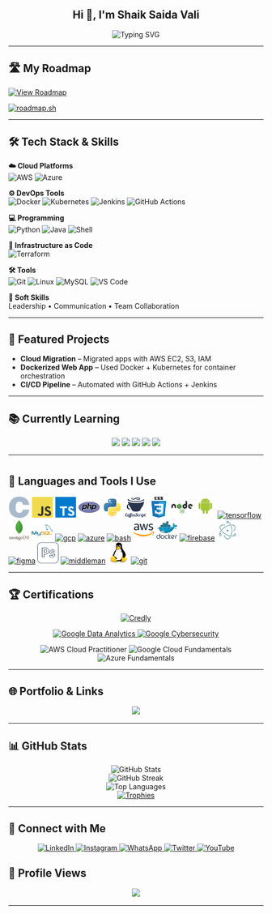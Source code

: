 <h2 align="center">Hi 👋, I'm Shaik Saida Vali</h2>

<p align="center">
  <img src="https://readme-typing-svg.demolab.com?font=Fira+Code&pause=1000&center=true&vCenter=true&width=450&lines=Cloud+%26+DevOps+Enthusiast;Aspiring+Program+Analyst+Intern;Tech+Explorer+%7C+Lifelong+Learner" alt="Typing SVG" />
</p>

---

## 🛣️ My Roadmap
[![View Roadmap](https://img.shields.io/badge/🚀%20View-Roadmap-orange?style=for-the-badge)](https://github.com/shaiksaidavali/shaiksaidavali/blob/main/roadmap.md)

<a href="https://roadmap.sh"><img src="https://roadmap.sh/card/wide/651b0fcc1205b5c21b6a74fc?variant=light" alt="roadmap.sh"/></a> 

---

## 🛠️ Tech Stack & Skills

**☁️ Cloud Platforms**  
![AWS](https://img.shields.io/badge/AWS-%23FF9900.svg?style=flat-square&logo=amazonaws&logoColor=white) ![Azure](https://img.shields.io/badge/Azure-%230072C6.svg?style=flat-square&logo=microsoftazure&logoColor=white)

**⚙️ DevOps Tools**  
![Docker](https://img.shields.io/badge/Docker-%230db7ed.svg?style=flat-square&logo=docker&logoColor=white) ![Kubernetes](https://img.shields.io/badge/Kubernetes-%23326ce5.svg?style=flat-square&logo=kubernetes&logoColor=white) ![Jenkins](https://img.shields.io/badge/Jenkins-%23D24939.svg?style=flat-square&logo=jenkins&logoColor=white) ![GitHub Actions](https://img.shields.io/badge/GitHub_Actions-%232671E5.svg?style=flat-square&logo=githubactions&logoColor=white)

**💻 Programming**  
![Python](https://img.shields.io/badge/Python-%233776AB.svg?style=flat-square&logo=python&logoColor=white) ![Java](https://img.shields.io/badge/Java-%23ED8B00.svg?style=flat-square&logo=java&logoColor=white) ![Shell](https://img.shields.io/badge/Shell-%23121011.svg?style=flat-square&logo=gnu-bash&logoColor=white)

**🧱 Infrastructure as Code**  
![Terraform](https://img.shields.io/badge/Terraform-%235835CC.svg?style=flat-square&logo=terraform&logoColor=white)

**🛠️ Tools**  
![Git](https://img.shields.io/badge/Git-%23F05032.svg?style=flat-square&logo=git&logoColor=white) ![Linux](https://img.shields.io/badge/Linux-%23000.svg?style=flat-square&logo=linux&logoColor=white) ![MySQL](https://img.shields.io/badge/MySQL-%234479A1.svg?style=flat-square&logo=mysql&logoColor=white) ![VS Code](https://img.shields.io/badge/VSCode-%23007ACC.svg?style=flat-square&logo=visual-studio-code&logoColor=white)

**🧠 Soft Skills**  
Leadership • Communication • Team Collaboration

---

## 🚀 Featured Projects

- **Cloud Migration** – Migrated apps with AWS EC2, S3, IAM  
- **Dockerized Web App** – Used Docker + Kubernetes for container orchestration  
- **CI/CD Pipeline** – Automated with GitHub Actions + Jenkins  

---

## 📚 Currently Learning

<p align="center">
  <a href="https://www.cloudskillsboost.google/"><img src="https://img.shields.io/badge/Google%20Cloud%20Skills%20Boost-4285F4?style=for-the-badge&logo=googlecloud&logoColor=white" /></a> 
  <a href="https://learn.microsoft.com/en-us/training/"><img src="https://img.shields.io/badge/Microsoft%20Learn-0078D4?style=for-the-badge&logo=microsoft&logoColor=white" /></a> 
  <a href="https://aws.amazon.com/training/"><img src="https://img.shields.io/badge/AWS%20Skill%20Builder-FF9900?style=for-the-badge&logo=amazonaws&logoColor=white" /></a> 
  <a href="https://www.linkedin.com/learning/"><img src="https://img.shields.io/badge/LinkedIn%20Learning-0A66C2?style=for-the-badge&logo=linkedin&logoColor=white" /></a> 
  <a href="https://www.udemy.com/"><img src="https://img.shields.io/badge/Udemy-A435F0?style=for-the-badge&logo=udemy&logoColor=white" /></a> 
</p>

---
<h1></h1>
<p></p>
<h2>🚀 Languages and Tools I Use</h2>
<p><a target="_blank" href="https://raw.githubusercontent.com/devicons/devicon/master/icons/c/c-original.svg" style="display: inline-block;"><img src="https://raw.githubusercontent.com/devicons/devicon/master/icons/c/c-original.svg" alt="c" width="42" height="42" /></a>
<a target="_blank" href="https://raw.githubusercontent.com/devicons/devicon/master/icons/javascript/javascript-original.svg" style="display: inline-block;"><img src="https://raw.githubusercontent.com/devicons/devicon/master/icons/javascript/javascript-original.svg" alt="javascript" width="42" height="42" /></a>
<a target="_blank" href="https://raw.githubusercontent.com/devicons/devicon/master/icons/typescript/typescript-original.svg" style="display: inline-block;"><img src="https://raw.githubusercontent.com/devicons/devicon/master/icons/typescript/typescript-original.svg" alt="typescript" width="42" height="42" /></a>
<a target="_blank" href="https://raw.githubusercontent.com/devicons/devicon/master/icons/php/php-original.svg" style="display: inline-block;"><img src="https://raw.githubusercontent.com/devicons/devicon/master/icons/php/php-original.svg" alt="php" width="42" height="42" /></a>
<a target="_blank" href="https://raw.githubusercontent.com/devicons/devicon/master/icons/python/python-original.svg" style="display: inline-block;"><img src="https://raw.githubusercontent.com/devicons/devicon/master/icons/python/python-original.svg" alt="python" width="42" height="42" /></a>
<a target="_blank" href="https://raw.githubusercontent.com/devicons/devicon/master/icons/coffeescript/coffeescript-original-wordmark.svg" style="display: inline-block;"><img src="https://raw.githubusercontent.com/devicons/devicon/master/icons/coffeescript/coffeescript-original-wordmark.svg" alt="coffeescript" width="42" height="42" /></a>
<a target="_blank" href="https://raw.githubusercontent.com/devicons/devicon/master/icons/css3/css3-original-wordmark.svg" style="display: inline-block;"><img src="https://raw.githubusercontent.com/devicons/devicon/master/icons/css3/css3-original-wordmark.svg" alt="css3" width="42" height="42" /></a>
<a target="_blank" href="https://raw.githubusercontent.com/devicons/devicon/master/icons/nodejs/nodejs-original-wordmark.svg" style="display: inline-block;"><img src="https://raw.githubusercontent.com/devicons/devicon/master/icons/nodejs/nodejs-original-wordmark.svg" alt="nodejs" width="42" height="42" /></a>
<a target="_blank" href="https://raw.githubusercontent.com/devicons/devicon/master/icons/android/android-original-wordmark.svg" style="display: inline-block;"><img src="https://raw.githubusercontent.com/devicons/devicon/master/icons/android/android-original-wordmark.svg" alt="android" width="42" height="42" /></a>
<a target="_blank" href="https://www.vectorlogo.zone/logos/tensorflow/tensorflow-icon.svg" style="display: inline-block;"><img src="https://www.vectorlogo.zone/logos/tensorflow/tensorflow-icon.svg" alt="tensorflow" width="42" height="42" /></a>
<a target="_blank" href="https://raw.githubusercontent.com/devicons/devicon/master/icons/mongodb/mongodb-original-wordmark.svg" style="display: inline-block;"><img src="https://raw.githubusercontent.com/devicons/devicon/master/icons/mongodb/mongodb-original-wordmark.svg" alt="mongodb" width="42" height="42" /></a>
<a target="_blank" href="https://raw.githubusercontent.com/devicons/devicon/master/icons/mysql/mysql-original-wordmark.svg" style="display: inline-block;"><img src="https://raw.githubusercontent.com/devicons/devicon/master/icons/mysql/mysql-original-wordmark.svg" alt="mysql" width="42" height="42" /></a>
<a target="_blank" href="https://www.vectorlogo.zone/logos/google_cloud/google_cloud-icon.svg" style="display: inline-block;"><img src="https://www.vectorlogo.zone/logos/google_cloud/google_cloud-icon.svg" alt="gcp" width="42" height="42" /></a>
<a target="_blank" href="https://www.vectorlogo.zone/logos/microsoft_azure/microsoft_azure-icon.svg" style="display: inline-block;"><img src="https://www.vectorlogo.zone/logos/microsoft_azure/microsoft_azure-icon.svg" alt="azure" width="42" height="42" /></a>
<a target="_blank" href="https://www.vectorlogo.zone/logos/gnu_bash/gnu_bash-icon.svg" style="display: inline-block;"><img src="https://www.vectorlogo.zone/logos/gnu_bash/gnu_bash-icon.svg" alt="bash" width="42" height="42" /></a>
<a target="_blank" href="https://raw.githubusercontent.com/devicons/devicon/master/icons/amazonwebservices/amazonwebservices-original-wordmark.svg" style="display: inline-block;"><img src="https://raw.githubusercontent.com/devicons/devicon/master/icons/amazonwebservices/amazonwebservices-original-wordmark.svg" alt="aws" width="42" height="42" /></a>
<a target="_blank" href="https://raw.githubusercontent.com/devicons/devicon/master/icons/docker/docker-original-wordmark.svg" style="display: inline-block;"><img src="https://raw.githubusercontent.com/devicons/devicon/master/icons/docker/docker-original-wordmark.svg" alt="docker" width="42" height="42" /></a>
<a target="_blank" href="https://www.vectorlogo.zone/logos/firebase/firebase-icon.svg" style="display: inline-block;"><img src="https://www.vectorlogo.zone/logos/firebase/firebase-icon.svg" alt="firebase" width="42" height="42" /></a>
<a target="_blank" href="https://raw.githubusercontent.com/devicons/devicon/master/icons/electron/electron-original.svg" style="display: inline-block;"><img src="https://raw.githubusercontent.com/devicons/devicon/master/icons/electron/electron-original.svg" alt="electron" width="42" height="42" /></a>
<a target="_blank" href="https://www.vectorlogo.zone/logos/figma/figma-icon.svg" style="display: inline-block;"><img src="https://www.vectorlogo.zone/logos/figma/figma-icon.svg" alt="figma" width="42" height="42" /></a>
<a target="_blank" href="https://raw.githubusercontent.com/devicons/devicon/master/icons/photoshop/photoshop-line.svg" style="display: inline-block;"><img src="https://raw.githubusercontent.com/devicons/devicon/master/icons/photoshop/photoshop-line.svg" alt="photoshop" width="42" height="42" /></a>
<a target="_blank" href="https://raw.githubusercontent.com/leungwensen/svg-icon/b84b3f3a3da329b7c1d02346865f8e98beb05413/dist/svg/logos/middleman.svg" style="display: inline-block;"><img src="https://raw.githubusercontent.com/leungwensen/svg-icon/b84b3f3a3da329b7c1d02346865f8e98beb05413/dist/svg/logos/middleman.svg" alt="middleman" width="42" height="42" /></a>
<a target="_blank" href="https://raw.githubusercontent.com/devicons/devicon/master/icons/linux/linux-original.svg" style="display: inline-block;"><img src="https://raw.githubusercontent.com/devicons/devicon/master/icons/linux/linux-original.svg" alt="linux" width="42" height="42" /></a>
<a target="_blank" href="https://www.vectorlogo.zone/logos/git-scm/git-scm-icon.svg" style="display: inline-block;"><img src="https://www.vectorlogo.zone/logos/git-scm/git-scm-icon.svg" alt="git" width="42" height="42" /></a></p>

---
## 🏆 Certifications

<p align="center">
  <a href="https://www.credly.com/users/shaik-saida-vali" target="_blank">
    <img src="https://img.shields.io/badge/View%20My-Certifications-orange?style=for-the-badge&logo=credly&logoColor=white" alt="Credly" />
  </a>
</p>

<p align="center">
  <a href="https://www.credly.com/badges/04a6feaf-b293-43e3-8437-6f55cab92478/public_url" target="_blank">
    <img src="https://img.shields.io/badge/Google%20Data%20Analytics-34A853?style=for-the-badge&logo=google&logoColor=white" alt="Google Data Analytics" />
  </a>
  <a href="https://www.credly.com/badges/04a6feaf-b293-43e3-8437-6f55cab92478/public_url" target="_blank">
    <img src="https://img.shields.io/badge/Google%20Cybersecurity-34A853?style=for-the-badge&logo=google&logoColor=white" alt="Google Cybersecurity" />
  </a>
</p>

<p align="center">
  <img src="https://img.shields.io/badge/AWS%20Cloud%20Practitioner-232F3E?style=for-the-badge&logo=amazonaws&logoColor=white" alt="AWS Cloud Practitioner" />
  <img src="https://img.shields.io/badge/Google%20Cloud%20Fundamentals-4285F4?style=for-the-badge&logo=googlecloud&logoColor=white" alt="Google Cloud Fundamentals" />
  <img src="https://img.shields.io/badge/Azure%20Fundamentals-0078D4?style=for-the-badge&logo=microsoftazure&logoColor=white" alt="Azure Fundamentals" />
</p>

---

## 🌐 Portfolio & Links

<p align="center">
  <a href="https://bento.me/urstrulysaidA"><img src="https://img.shields.io/badge/Bento-Portfolio-%23FF5F5F?style=for-the-badge&logo=bento&logoColor=white"></a>
</p>

---

## 📊 GitHub Stats

<p align="center">
  <img src="https://github-readme-stats.vercel.app/api?username=urstrulysaida&show_icons=true&locale=en" alt="GitHub Stats" />
  <br />
  <img src="https://github-readme-streak-stats.herokuapp.com/?user=urstrulysaida" alt="GitHub Streak" />
  <br />
  <img src="https://github-readme-stats.vercel.app/api/top-langs?username=urstrulysaida&show_icons=true&locale=en&layout=compact" alt="Top Languages" />
  <br />
  <a href="https://github.com/ryo-ma/github-profile-trophy"><img src="https://github-profile-trophy.vercel.app/?username=urstrulysaida" alt="Trophies" /></a>
</p>

---

## 🤝 Connect with Me

<p align="center">
  <a href="https://www.linkedin.com/in/shaiksaidavali/">
    <img src="https://img.shields.io/badge/LinkedIn-Shaik_Saida_Vali-0A66C2?style=for-the-badge&logo=linkedin&logoColor=white" alt="LinkedIn" />
  </a>
  <a href="https://www.instagram.com/urstrulysaida/">
    <img src="https://img.shields.io/badge/Instagram-@urstrulysaida-E4405F?style=for-the-badge&logo=instagram&logoColor=white" alt="Instagram" />
  </a>
  <a href="https://wa.me/917674012184?text=hi">
    <img src="https://img.shields.io/badge/WhatsApp-Message-25D366?style=for-the-badge&logo=whatsapp&logoColor=white" alt="WhatsApp" />
  </a>
  <a href="https://x.com/Urstrulysaida_">
    <img src="https://img.shields.io/badge/Twitter-@Urstrulysaida_-1DA1F2?style=for-the-badge&logo=twitter&logoColor=white" alt="Twitter" />
  </a>
  <a href="https://www.youtube.com/@Urstrulysaida">
    <img src="https://img.shields.io/badge/YouTube-@Urstrulysaida-FF0000?style=for-the-badge&logo=youtube&logoColor=white" alt="YouTube" />
  </a>
</p>


## 👀 Profile Views

<p align="center">
  <img src="https://visitor-badge.laobi.icu/badge?page_id=urstrulysaida.urstrulysaida" />
</p>

---
